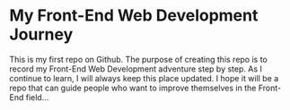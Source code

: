 <h1> My Front-End Web Development Journey </h1>

<p>This is my first repo on Github. The purpose of creating this repo is to record my Front-End Web Development adventure step by step. As I continue to learn, I will always keep this place updated. I hope it will be a repo that can guide people who want to improve themselves in the Front-End field...</p>
